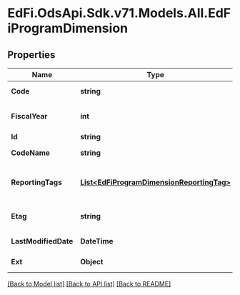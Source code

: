 # EdFi.OdsApi.Sdk.v71.Models.All.EdFiProgramDimension

## Properties

Name | Type | Description | Notes
------------ | ------------- | ------------- | -------------
**Code** | **string** | The code representation of the account program dimension. | 
**FiscalYear** | **int** | The fiscal year for which the account program dimension is valid. | 
**Id** | **string** |  | [optional] 
**CodeName** | **string** | A description of the account program dimension. | [optional] 
**ReportingTags** | [**List&lt;EdFiProgramDimensionReportingTag&gt;**](EdFiProgramDimensionReportingTag.md) | An unordered collection of programDimensionReportingTags. Optional tag for accountability reporting. | [optional] 
**Etag** | **string** | A unique system-generated value that identifies the version of the resource. | [optional] 
**LastModifiedDate** | **DateTime** | The date and time the resource was last modified. | [optional] 
**Ext** | **Object** | Extensions to the ProgramDimension entity. | [optional] 

[[Back to Model list]](../../README.md#documentation-for-models) [[Back to API list]](../../README.md#documentation-for-api-endpoints) [[Back to README]](../../README.md)

